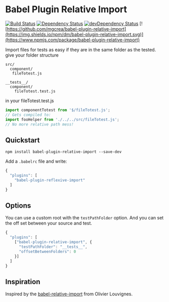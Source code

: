 # Babel Plugin Relative Import

[![Build Status](https://travis-ci.org/mgcrea/babel-plugin-relative-import.svg?branch=master)](https://travis-ci.org/mgcrea/babel-plugin-relative-import)
[![Dependency Status](https://david-dm.org/mgcrea/babel-plugin-relative-import.svg)](https://david-dm.org/mgcrea/babel-plugin-relative-import)
[![devDependency Status](https://david-dm.org/mgcrea/babel-plugin-relative-import/dev-status.svg)](https://david-dm.org/mgcrea/babel-plugin-relative-import#info=devDependencies)
[![https://github.com/mgcrea/babel-plugin-relative-import](https://img.shields.io/npm/dm/babel-plugin-relative-import.svg)](https://www.npmjs.com/package/babel-plugin-relative-import)

Import files for tests as easy if they are in the same folder as the tested.
give your folder structure
```
src/
  component/
   fileTotest.js

__tests__/
  component/
    fileTotest.test.js
```
in your fileTotest.test.js
```js
import componentTotest from '$/fileTotest.js';
// Gets compiled to:
import fooHelper from './../../src/fileTotest.js';
// No more relative path mess!
```

## Quickstart

```
npm install babel-plugin-relative-import --save-dev
```

Add a `.babelrc` file and write:
```js
{
  "plugins": [
    "babel-plugin-reflexive-import"
  ]
}
```

## Options

You can use a custom root with the `testPathFolder` option.
And you can set the off set between your source and test.

```js
{
  "plugins": [
    ["babel-plugin-relative-import", {
      "testPathFolder": "__tests__",
      "offsetBetweenFolders": 0
    }]
  ]
}
```

## Inspiration

Inspired by the [babel-relative-import](https://github.com/mgcrea/babel-plugin-relative-import) from Olivier Louvignes.
